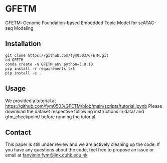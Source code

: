 # GFETM
GFETM: Genome Foundation-based Embedded Topic Model for scATAC-seq Modeling

## Installation
```
git clone https://github.com/fym0503/GFETM.git
cd GFETM
conda create -n GFETM_env python=3.8.10
pip install -r requirements.txt
pip install -e .
```
## Usage
We provided a tutorial at https://github.com/fym0503/GFETM/blob/main/scripts/tutorial.ipynb
Please download the dataset respective following instructions in data/ and gfm_checkpoint/ before running the tutorial.
## Contact
This paper is still under review and we are actively cleaning up the code. If you have any questions about the code, feel free to propose an issue or email at fanyimin.fym@link.cuhk.edu.hk
